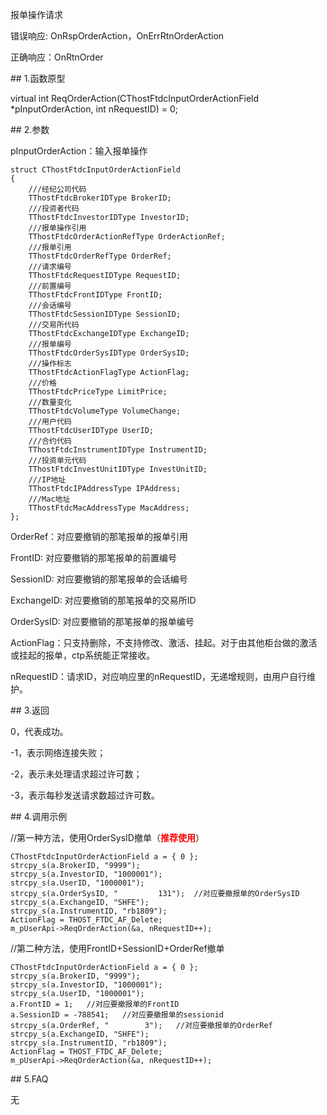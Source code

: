 <p>报单操作请求</p>
<p>错误响应: OnRspOrderAction，OnErrRtnOrderAction</p>
<p>正确响应：OnRtnOrder</p>
<span class="anchor" id="3478d339-2d17-4f0b-8f08-0bfcbbc8b882"></span>
## 1.函数原型
<p>virtual int ReqOrderAction(CThostFtdcInputOrderActionField *pInputOrderAction, int nRequestID) = 0;</p>
<span class="anchor" id="3e56791c-f9c2-48dd-b062-a7fec840ef40"></span>
## 2.参数
<p>pInputOrderAction：输入报单操作</p>
<pre><code>struct CThostFtdcInputOrderActionField
{
    ///经纪公司代码
    TThostFtdcBrokerIDType BrokerID;
    ///投资者代码
    TThostFtdcInvestorIDType InvestorID;
    ///报单操作引用
    TThostFtdcOrderActionRefType OrderActionRef;
    ///报单引用
    TThostFtdcOrderRefType OrderRef;
    ///请求编号
    TThostFtdcRequestIDType RequestID;
    ///前置编号
    TThostFtdcFrontIDType FrontID;
    ///会话编号
    TThostFtdcSessionIDType SessionID;
    ///交易所代码
    TThostFtdcExchangeIDType ExchangeID;
    ///报单编号
    TThostFtdcOrderSysIDType OrderSysID;
    ///操作标志
    TThostFtdcActionFlagType ActionFlag;
    ///价格
    TThostFtdcPriceType LimitPrice;
    ///数量变化
    TThostFtdcVolumeType VolumeChange;
    ///用户代码
    TThostFtdcUserIDType UserID;
    ///合约代码
    TThostFtdcInstrumentIDType InstrumentID;
    ///投资单元代码
    TThostFtdcInvestUnitIDType InvestUnitID;
    ///IP地址
    TThostFtdcIPAddressType IPAddress;
    ///Mac地址
    TThostFtdcMacAddressType MacAddress;
};
</code></pre>
<p>OrderRef：对应要撤销的那笔报单的报单引用</p>
<p>FrontID: 对应要撤销的那笔报单的前置编号</p>
<p>SessionID: 对应要撤销的那笔报单的会话编号</p>
<p>ExchangeID: 对应要撤销的那笔报单的交易所ID</p>
<p>OrderSysID: 对应要撤销的那笔报单的报单编号</p>
<p>ActionFlag：只支持删除，不支持修改、激活、挂起。对于由其他柜台做的激活或挂起的报单，ctp系统能正常接收。</p>
<p>nRequestID：请求ID，对应响应里的nRequestID，无递增规则，由用户自行维护。</p>
<span class="anchor" id="b34eff8a-d6ff-45bd-bf2a-d501813070a9"></span>
## 3.返回
<p>0，代表成功。</p>
<p>-1，表示网络连接失败；</p>
<p>-2，表示未处理请求超过许可数；</p>
<p>-3，表示每秒发送请求数超过许可数。</p>
<span class="anchor" id="3443f69e-274b-40b5-b5ca-d153347c053f"></span>
## 4.调用示例
<p>//第一种方法，使用OrderSysID撤单（<strong><font style="color:red">推荐使用</font></strong>）</p>
<pre><code>CThostFtdcInputOrderActionField a = { 0 };
strcpy_s(a.BrokerID, "9999");
strcpy_s(a.InvestorID, "1000001");
strcpy_s(a.UserID, "1000001");
strcpy_s(a.OrderSysID, "         131");  //对应要撤报单的OrderSysID
strcpy_s(a.ExchangeID, "SHFE");
strcpy_s(a.InstrumentID, "rb1809");
ActionFlag = THOST_FTDC_AF_Delete;
m_pUserApi-&gt;ReqOrderAction(&amp;a, nRequestID++);
</code></pre>
<p>//第二种方法，使用FrontID+SessionID+OrderRef撤单</p>
<pre><code>CThostFtdcInputOrderActionField a = { 0 };
strcpy_s(a.BrokerID, "9999");
strcpy_s(a.InvestorID, "1000001");
strcpy_s(a.UserID, "1000001");
a.FrontID = 1;   //对应要撤报单的FrontID
a.SessionID = -788541;   //对应要撤报单的sessionid
strcpy_s(a.OrderRef, "        3");   //对应要撤报单的OrderRef
strcpy_s(a.ExchangeID, "SHFE");
strcpy_s(a.InstrumentID, "rb1809");
ActionFlag = THOST_FTDC_AF_Delete;
m_pUserApi-&gt;ReqOrderAction(&amp;a, nRequestID++);
</code></pre>
<span class="anchor" id="90e8c006-da38-4c41-af22-694f9e211152"></span>
## 5.FAQ
<p>无</p>
